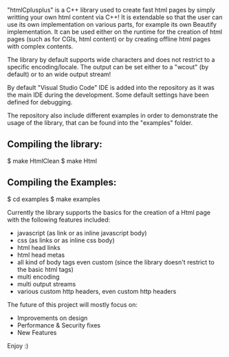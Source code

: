 "htmlCplusplus" is a C++ library used to create fast html pages by simply writting your own html content via C++!
It is extendable so that the user can use its own implementation on various parts, for example its own Beautify implementation.
It can be used either on the runtime for the creation of html pages (such as for CGIs, html content) or by creating offline 
html pages with complex contents.

The library by default supports wide characters and does not restrict to a specific encoding/locale. The output can be set
either to a "wcout" (by default) or to an wide output stream!

By default "Visual Studio Code" IDE is added into the repository as it was the main IDE during the development. Some default
settings have been defined for debugging.

The repository also include different examples in order to demonstrate the usage of the library, that can be found into the "examples"
folder.


Compiling the library:
----------------------

$ make HtmlClean
$ make Html



Compiling the Examples:
-----------------------
$ cd examples
$ make examples

Currently the library supports the basics for the creation of a Html page with the following features included:

- javascript (as link or as inline javascript body)
- css (as links or as inline css body)
- html head links
- html head metas
- all kind of body tags even custom (since the library doesn't restrict to the basic html tags)
- multi encoding
- multi output streams
- various custom http headers, even custom http headers




The future of this project will mostly focus on:

- Improvements on design
- Performance & Security fixes
- New Features



Enjoy :)
